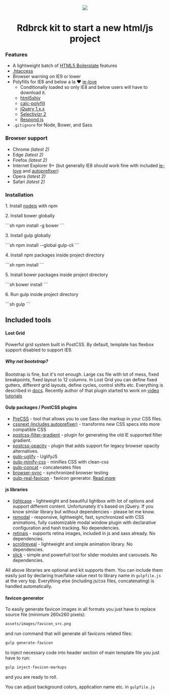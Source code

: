 <p align="center">
<img src="https://rdbrck.com/github/boilerbrck_logo.svg">
</p>

<h1 align="center">Rdbrck kit to start a new html/js project</h1>

### Features
- A lightweight batch of [HTML5 Boilerplate](https://html5boilerplate.com) features
- [.htaccess](.htaccess)
- Browser warning on IE9 or lower
- Polyfills for IE8 and below a la :heart: [ie-love](https://github.com/corysimmons/ie-love)
  - Conditionally loaded so only IE8 and below users will have to download it.
  - [html5shiv](https://github.com/aFarkas/html5shiv)
  - [calc-polyfill](https://github.com/closingtag/calc-polyfill)
  - [jQuery 1.x.x](https://jquery.com/download/)
  - [Selectivizr 2](https://github.com/corysimmons/selectivizr2)
  - [Respond.js](https://github.com/scottjehl/Respond)
- `.gitignore` for Node, Bower, and Sass

### Browser support

* Chrome *(latest 2)*
* Edge *(latest 2)*
* Firefox *(latest 2)*
* Internet Explorer 9+ (but generally IE8 should work fine with included [ie-love](https://github.com/corysimmons/ie-love) and [autoprefixer](https://github.com/postcss/autoprefixer))
* Opera *(latest 2)*
* Safari *(latest 2)*


### Installation

<p>1. Install <a href="https://nodejs.org/en/">nodejs</a> with npm</p>
<p>2. Install bower globally</p>
```sh
npm install -g bower
```
<p>3. Install gulp globally</p>
```sh
npm install --global gulp-cli
```
<p>4. Install npm packages inside project directory</p>
```sh
npm install
```
<p>5. Install bower packages inside project directory</p>
```sh
bower install
```
<p>6. Run gulp inside project directory</p>
```sh
gulp
```



## Included tools

#### Lost Grid
Powerful grid system built in PostCSS. By default, template has flexbox support disabled to support IE9.

##### Why not bootstrap?
Bootstrap is fine, but it's not enough. Large css file with lot of mess, fixed breakpoints, fixed layout to 12 columns. In Lost Grid you can define fixed gutters, different grid layouts, define cycles, control shifts etc. Everything is described in [docs](http://lostgrid.org/docs.html). Recently author of that plugin started to work on [video tutorials](https://www.youtube.com/watch?v=6FN7QU1ZxqA&list=PLHYmM0rBloyTelftsYtk93VgunoYmNkc5)

#### Gulp packages / PostCSS plugins
- [PreCSS](https://github.com/jonathantneal/precss) - tool that allows you to use Sass-like markup in your CSS files.
- [cssnext (includes autoprefixer)](http://cssnext.io/) - transforms new CSS specs into more compatible CSS
- [postcss-filter-gradient](https://github.com/yuezk/postcss-filter-gradient) - plugin for generating the old IE supported filter gradient.
- [postcss-opacity](https://github.com/iamvdo/postcss-opacity) - plugin that adds support for legacy browser opacity alternatives.
- [gulp-uglify](https://github.com/terinjokes/gulp-uglify) - UglifyJS
- [gulp-minify-css](https://www.npmjs.com/package/gulp-clean-css) - minifies CSS with clean-css
- [gulp-concat](https://www.npmjs.com/package/gulp-concat) - concatenates files
- [browser-sync](https://www.browsersync.io/) - synchronized browser testing
- [gulp-real-favicon](https://www.npmjs.com/package/gulp-real-favicon) - favicon generator. [Read more](#favicon-generator)

#### js libraries
- [lightcase](http://cornel.bopp-art.com/lightcase/) - lightweight and beautiful lightbox with lot of options and support different content. Unfortunately it's based on jQuery. If you know similar library but without dependencies - please let me know.
- [remodal](https://github.com/VodkaBears/Remodal) - responsive, lightweight, fast, synchronized with CSS animations, fully customizable modal window plugin with declarative configuration and hash tracking. No dependencies.
- [retinajs](https://github.com/imulus/retinajs) - supports retina images, included in js and sass already. No dependencies.
- [scrollreveal](https://github.com/jlmakes/scrollreveal) - lightweight and simple animation library. No dependencies.
- [slick](http://kenwheeler.github.io/slick/) - simple and powerfull tool for slider modules and carousels. No dependencies.

All above libraries are optional and kit supports them. You can include them easily just by declaring true/false value next to library name in `gulpfile.js` at the very top. Everything else (including js/css files, concatenating) is handled automatically.

#### favicon generator

To easily generate favicon images in all formats you just have to replace source file (minimum 260x260 pixels):

```sh
assets/images/favicon_src.png
```

and run command that will generate all favicons related files:

```sh
gulp generate-favicon
```

to inject necessary code into header section of main template file you just have to run:

```sh
gulp inject-favicon-markups
```

and you are ready to roll.

You can adjust background colors, application name etc. in `gulpfile.js`
